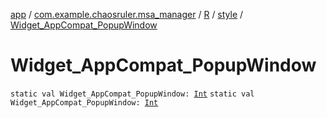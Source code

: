 [app](../../../index.md) / [com.example.chaosruler.msa_manager](../../index.md) / [R](../index.md) / [style](index.md) / [Widget_AppCompat_PopupWindow](.)

# Widget_AppCompat_PopupWindow

`static val Widget_AppCompat_PopupWindow: `[`Int`](https://kotlinlang.org/api/latest/jvm/stdlib/kotlin/-int/index.html)
`static val Widget_AppCompat_PopupWindow: `[`Int`](https://kotlinlang.org/api/latest/jvm/stdlib/kotlin/-int/index.html)